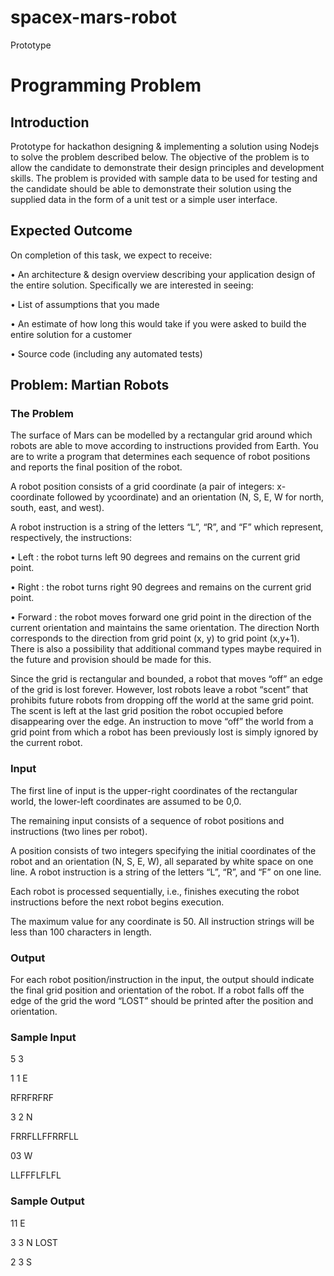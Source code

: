 # spacex-mars-robot
Prototype
# Programming Problem 

## Introduction 

Prototype for hackathon designing & implementing a solution using Nodejs to solve the problem described below. The objective of the problem is to allow the candidate to demonstrate their design principles and development skills. The problem is provided with sample data to be used for testing and the candidate should be able to demonstrate their solution using the supplied data in the form of a unit test or a simple user interface. 

## Expected Outcome 

On completion of this task, we expect to receive: 

• An architecture & design overview describing your application design of the entire solution. Specifically we are interested in seeing: 

• List of assumptions that you made

• An estimate of how long this would take if you were asked to build the entire solution for a customer

• Source code (including any automated tests)

## Problem: Martian Robots 

### The Problem 

The surface of Mars can be modelled by a rectangular grid around which robots are able to move according to instructions provided from Earth. You are to write a program that determines each sequence of robot positions and reports the final position of the robot. 

A robot position consists of a grid coordinate (a pair of integers: x-coordinate followed by ycoordinate) and an orientation (N, S, E, W for north, south, east, and west). 

A robot instruction is a string of the letters “L”, “R”, and “F” which represent, respectively, the instructions: 

• Left : the robot turns left 90 degrees and remains on the current grid point. 

• Right : the robot turns right 90 degrees and remains on the current grid point. 

• Forward : the robot moves forward one grid point in the direction of the current orientation and maintains the same orientation. The direction North corresponds to the direction from grid point (x, y) to grid point (x,y+1). There is also a possibility that additional command types maybe required in the future and provision should be made for this. 

Since the grid is rectangular and bounded, a robot that moves “off” an edge of the grid is lost forever. However, lost robots leave a robot “scent” that prohibits future robots from dropping off the world at the same grid point. The scent is left at the last grid position the robot occupied before disappearing over the edge. An instruction to move “off” the world from a grid point from which a robot has been previously lost is simply ignored by the current robot.

### Input 

The first line of input is the upper-right coordinates of the rectangular world, the lower-left coordinates are assumed to be 0,0. 

The remaining input consists of a sequence of robot positions and instructions (two lines per robot). 

A position consists of two integers specifying the initial coordinates of the robot and an orientation (N, S, E, W), all separated by white space on one line. A robot instruction is a string of the letters “L”, “R”, and “F” on one line. 

Each robot is processed sequentially, i.e., finishes executing the robot instructions before the next robot begins execution. 

The maximum value for any coordinate is 50. All instruction strings will be less than 100 characters in length. 

### Output 

For each robot position/instruction in the input, the output should indicate the final grid position and orientation of the robot. If a robot falls off the edge of the grid the word “LOST” should be printed after the position and orientation. 

### Sample Input 

5 3 

1 1 E 

RFRFRFRF 

3 2 N 

FRRFLLFFRRFLL 

03 W 

LLFFFLFLFL 

### Sample Output 

11 E 

3 3 N LOST 

2 3 S
